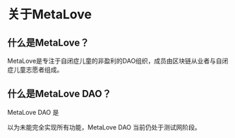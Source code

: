 # 关于MetaLove

## 什么是MetaLove？

MetaLove是专注于自闭症儿童的非盈利的DAO组织，成员由区块链从业者与自闭症儿童志愿者组成。

## 什么是MetaLove DAO？

MetaLove DAO 是 

以为未能完全实现所有功能，MetaLove DAO 当前仍处于测试网阶段。

